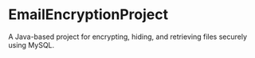 # EmailEncryptionProject
A Java-based project for encrypting, hiding, and retrieving files securely using MySQL.
